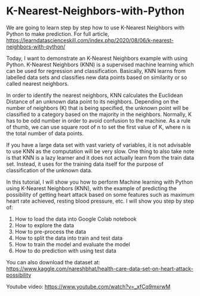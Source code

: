 # K-Nearest-Neighbors-with-Python
We are going to learn step by step how to use K-Nearest Neighbors with Python to make prediction. For full article, https://learndatascienceskill.com/index.php/2020/08/06/k-nearest-neighbors-with-python/

Today, I want to demonstrate an K-Nearest Neighbors example with using Python. K-Nearest Neighbors (KNN) is a supervised machine learning which can be used for regression and classification. Basically, KNN learns from labelled data sets and classifies new data points based on similarity or so called nearest neighbors.

In order to identify the nearest neighbors, KNN calculates the Euclidean Distance of an unknown data point to its neighbors. Depending on the number of neighbors (K) that is being specified, the unknown point will be classified to a category based on the majority in the neighbors. Normally, K has to be odd number in order to avoid confusion to the machine. As a rule of thumb, we can use square root of n to set the first value of K, where n is the total number of data points.

If you have a large data set with vast variety of variables, it is not advisable to use KNN as the computation will be very slow. One thing to also take note is that KNN is a lazy learner and it does not actually learn from the train data set. Instead, it uses for the training data itself for the purpose of classification of the unknown data.

In this tutorial, I will show you how to perform Machine learning with Python using K-Nearest Neighbors (KNN), with the example of predicting the possibility of getting heart attack based on some features such as maximum heart rate achieved, resting blood pressure, etc. I will show you step by step of:

1. How to load the data into Google Colab notebook
2. How to explore the data
3. How to pre-process the data
4. How to split the data into train and test data
5. How to train the model and evaluate the model
6. How to do prediction with using test data

You can also download the dataset at:
https://www.kaggle.com/nareshbhat/health-care-data-set-on-heart-attack-possibility

Youtube video:
https://www.youtube.com/watch?v=_xfCq9mxrwM
